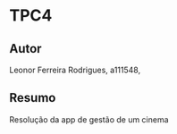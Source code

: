 # TPC4

## Autor 

Leonor Ferreira Rodrigues, a111548,



## Resumo

Resolução da app de gestão de um cinema
